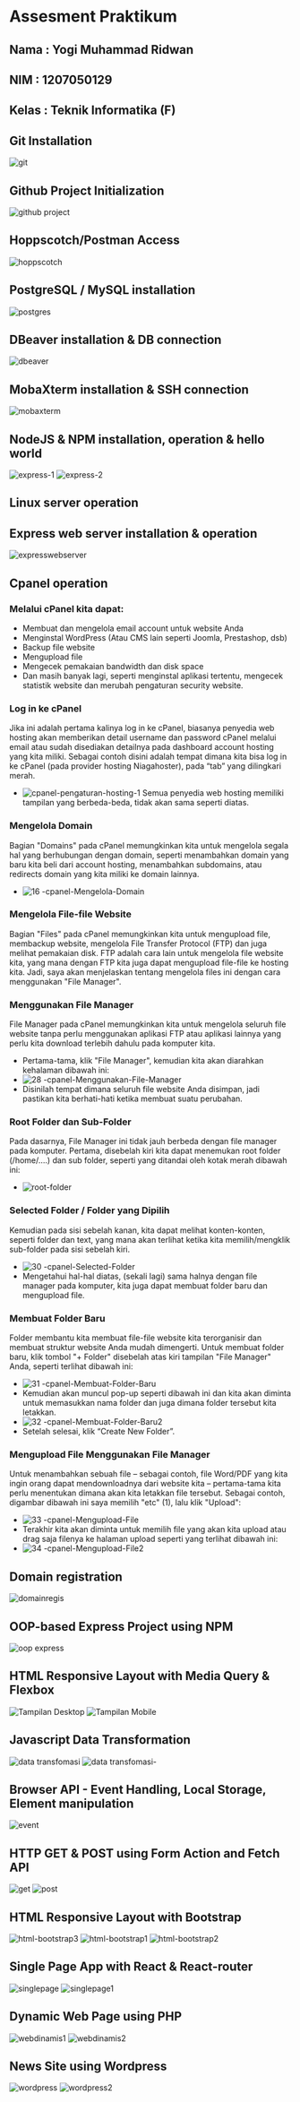 # Assesment Praktikum
## Nama : Yogi Muhammad Ridwan
## NIM  : 1207050129
## Kelas : Teknik Informatika (F)
## Git Installation
![git](https://user-images.githubusercontent.com/112909309/209455849-acf16794-ccab-4891-b2ce-d993aaef2be6.PNG)
## Github Project Initialization
![github project](https://user-images.githubusercontent.com/112909309/209456151-fd11da2b-9845-4df9-8abe-3ee8a0d80a64.PNG)
## Hoppscotch/Postman Access
![hoppscotch](https://user-images.githubusercontent.com/112909309/209456156-ae8d3b66-5ab9-42a0-af8b-ebce38bcb1ec.PNG)
## PostgreSQL / MySQL installation
![postgres](https://user-images.githubusercontent.com/112909309/209456159-2131172e-c171-4530-83a5-9941b555093f.PNG)
## DBeaver installation & DB connection
![dbeaver](https://user-images.githubusercontent.com/112909309/209456161-056f2241-2199-4e12-810f-e68148953b7a.PNG)
## MobaXterm installation & SSH connection
![mobaxterm](https://user-images.githubusercontent.com/112909309/209465409-9b8a940e-2575-4c0e-af25-36764977d012.png)
## NodeJS & NPM installation, operation & hello world
![express-1](https://user-images.githubusercontent.com/112909309/209456166-1f29a472-f7d2-4a8a-8b0a-2029ce907dfe.PNG)
![express-2](https://user-images.githubusercontent.com/112909309/209456167-9541a8c6-13ee-462a-a395-0fac6abb95e8.PNG)
## Linux server operation

## Express web server installation & operation
![expresswebserver](https://user-images.githubusercontent.com/112909309/209957932-e76f1e91-4f3e-4b79-b511-feda260dca76.PNG)
## Cpanel operation
### Melalui cPanel kita dapat:
- Membuat dan mengelola email account untuk website Anda
- Menginstal WordPress (Atau CMS lain seperti Joomla, Prestashop, dsb)
- Backup file website
- Mengupload file
- Mengecek pemakaian bandwidth dan disk space
- Dan masih banyak lagi, seperti menginstal aplikasi tertentu, mengecek statistik website dan merubah pengaturan security website.
### Log in ke cPanel
Jika ini adalah pertama kalinya log in ke cPanel, biasanya penyedia web hosting akan memberikan detail username dan password cPanel melalui email atau sudah disediakan detailnya pada dashboard account hosting yang kita miliki. Sebagai contoh disini adalah tempat dimana kita bisa log in ke cPanel (pada provider hosting Niagahoster), pada “tab” yang dilingkari merah.
- ![cpanel-pengaturan-hosting-1](https://user-images.githubusercontent.com/112909309/209963215-5b98c7a0-c6c2-4653-a874-19e6a6c1f9fe.jpg)
Semua penyedia web hosting memiliki tampilan yang berbeda-beda, tidak akan sama seperti diatas.
### Mengelola Domain
Bagian "Domains" pada cPanel memungkinkan kita untuk mengelola segala hal yang berhubungan dengan domain, seperti menambahkan domain yang baru kita beli dari account hosting, menambahkan subdomains, atau redirects domain yang kita miliki ke domain lainnya.
- ![16 -cpanel-Mengelola-Domain](https://user-images.githubusercontent.com/112909309/209964560-f7580e35-c6b0-4e3e-8176-eb83280d1a61.png)
### Mengelola File-file Website
Bagian "Files" pada cPanel memungkinkan kita untuk mengupload file, membackup website, mengelola File Transfer Protocol (FTP) dan juga melihat pemakaian disk. FTP adalah cara lain untuk mengelola file website kita, yang mana dengan FTP kita juga dapat mengupload file-file ke hosting kita. Jadi, saya akan menjelaskan tentang mengelola files ini dengan cara menggunakan "File Manager".
### Menggunakan File Manager
File Manager pada cPanel memungkinkan kita untuk mengelola seluruh file website tanpa perlu menggunakan aplikasi FTP atau aplikasi lainnya yang perlu kita download terlebih dahulu pada komputer kita.
- Pertama-tama, klik "File Manager", kemudian kita akan diarahkan kehalaman dibawah ini:
- ![28 -cpanel-Menggunakan-File-Manager](https://user-images.githubusercontent.com/112909309/209964609-7a472c28-0244-4903-9be2-edb3ddfafc7a.png)
- Disinilah tempat dimana seluruh file website Anda disimpan, jadi pastikan kita berhati-hati ketika membuat suatu perubahan.
### Root Folder dan Sub-Folder
Pada dasarnya, File Manager ini tidak jauh berbeda dengan file manager pada komputer. Pertama, disebelah kiri kita dapat menemukan root folder (/home/….) dan sub folder, seperti yang ditandai oleh kotak merah dibawah ini:
- ![root-folder](https://user-images.githubusercontent.com/112909309/209964671-f77e7084-e376-481d-9d41-ee91a87336e4.png)
### Selected Folder / Folder yang Dipilih
Kemudian pada sisi sebelah kanan, kita dapat melihat konten-konten, seperti folder dan text, yang mana akan terlihat ketika kita memilih/mengklik sub-folder pada sisi sebelah kiri.
- ![30 -cpanel-Selected-Folder](https://user-images.githubusercontent.com/112909309/209964706-987c88cc-d7a8-4c4a-891c-3e7b92e84205.png)
- Mengetahui hal-hal diatas, (sekali lagi) sama halnya dengan file manager pada komputer, kita juga dapat membuat folder baru dan mengupload file.
### Membuat Folder Baru
Folder membantu kita membuat file-file website kita terorganisir dan membuat struktur website Anda mudah dimengerti.  Untuk membuat folder baru, klik tombol "+ Folder" disebelah atas kiri tampilan "File Manager" Anda, seperti terlihat dibawah ini:
- ![31 -cpanel-Membuat-Folder-Baru](https://user-images.githubusercontent.com/112909309/209965023-69f08695-7ccf-45d2-b67b-355cd0aba605.png)
- Kemudian akan muncul pop-up seperti dibawah ini dan kita akan diminta untuk memasukkan nama folder dan juga dimana folder tersebut kita letakkan.
- ![32 -cpanel-Membuat-Folder-Baru2](https://user-images.githubusercontent.com/112909309/209965401-c10872ea-c7df-4e66-af13-e60990ede5e1.png)
- Setelah selesai, klik “Create New Folder”.
### Mengupload File Menggunakan File Manager
Untuk menambahkan sebuah file – sebagai contoh, file Word/PDF yang kita ingin orang dapat mendownloadnya dari website kita – pertama-tama kita perlu menentukan dimana akan kita letakkan file tersebut.
Sebagai contoh, digambar dibawah ini saya memilih "etc" (1), lalu klik "Upload":
- ![33 -cpanel-Mengupload-File](https://user-images.githubusercontent.com/112909309/209965478-eb8e54a6-e856-4d7f-bd01-73bac53abb15.png)
- Terakhir kita akan diminta untuk memilih file yang akan kita upload atau drag saja filenya ke halaman upload seperti yang terlihat dibawah ini:
- ![34 -cpanel-Mengupload-File2](https://user-images.githubusercontent.com/112909309/209965564-fc1ad396-b977-41a6-9751-3bc74c78a31f.png)
## Domain registration
![domainregis](https://user-images.githubusercontent.com/112909309/209961413-1605377d-8b6f-41dc-b9a6-2d2263328c3c.PNG)
## OOP-based Express Project using NPM
![oop express](https://user-images.githubusercontent.com/112909309/209956920-7a3bcb10-a029-4d25-bbff-e07367282375.PNG)
## HTML Responsive Layout with Media Query & Flexbox
![Tampilan Desktop](https://user-images.githubusercontent.com/112909309/209465641-db8cece8-50a5-4881-857e-661f75242304.png)
![Tampilan Mobile](https://user-images.githubusercontent.com/112909309/209465645-36275336-6b85-4a04-b9da-0d62a9495a77.png)
## Javascript Data Transformation
![data transfomasi](https://user-images.githubusercontent.com/112909309/209456308-99fb101c-f75e-4d36-b59f-44ca3e66b8fd.PNG)
![data transfomasi-](https://user-images.githubusercontent.com/112909309/209456309-94738d7f-d925-4dc7-a3fa-395342c42123.PNG)
## Browser API - Event Handling, Local Storage, Element manipulation
![event](https://user-images.githubusercontent.com/112909309/209960217-9d85f8a6-5409-4869-8ec9-fb36462de59a.PNG)
## HTTP GET & POST using Form Action and Fetch API
![get](https://user-images.githubusercontent.com/112909309/209956059-bcd8f770-5ebf-4cbe-bd2d-5e4d4a54f944.PNG)
![post](https://user-images.githubusercontent.com/112909309/209956084-7b4317d1-c5ff-4178-9a83-6d1c7ac8622e.PNG)
## HTML Responsive Layout with Bootstrap
![html-bootstrap3](https://user-images.githubusercontent.com/112909309/209961966-9a2f8004-acd0-4576-9853-8fb189457a65.PNG)
![html-bootstrap1](https://user-images.githubusercontent.com/112909309/209961974-cd48ab8a-e508-4df1-a048-e3f60cb36ca6.PNG)
![html-bootstrap2](https://user-images.githubusercontent.com/112909309/209961985-3b57fe0d-fcd8-4ef5-91b1-007c55abf76e.PNG)
## Single Page App with React & React-router
![singlepage](https://user-images.githubusercontent.com/112909309/209955986-53397582-ff2c-4e4b-93b4-ba211bdba950.PNG)
![singlepage1](https://user-images.githubusercontent.com/112909309/209956000-2c26daf6-7e73-47fc-a4e0-fc99a7ca5a18.png)
## Dynamic Web Page using PHP
![webdinamis1](https://user-images.githubusercontent.com/112909309/209942956-d64f73c4-0dd5-4fdc-a4c4-415989cc45eb.PNG)
![webdinamis2](https://user-images.githubusercontent.com/112909309/209942985-7035dc0c-c1b6-4978-91a0-86ee8af3efd4.PNG)
## News Site using Wordpress
![wordpress](https://user-images.githubusercontent.com/112909309/209967504-9dad8a8e-a6de-41da-84ae-07f876e0ed85.PNG)
![wordpress2](https://user-images.githubusercontent.com/112909309/209967556-c30b7d88-af14-4844-a134-0184c09241e6.PNG)
